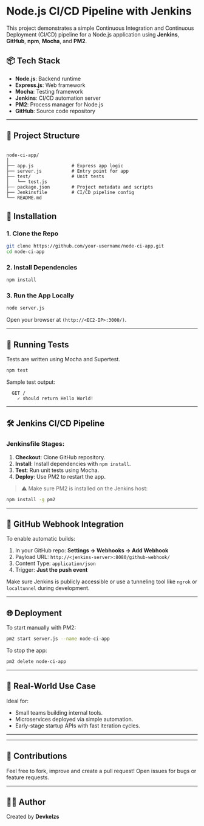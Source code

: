 # Node.js CI/CD Pipeline with Jenkins

This project demonstrates a simple Continuous Integration and Continuous Deployment (CI/CD) pipeline for a Node.js application using **Jenkins**, **GitHub**, **npm**, **Mocha**, and **PM2**.

## 📦 Tech Stack

- **Node.js**: Backend runtime
- **Express.js**: Web framework
- **Mocha**: Testing framework
- **Jenkins**: CI/CD automation server
- **PM2**: Process manager for Node.js
- **GitHub**: Source code repository

---

## 🚀 Project Structure

```

node-ci-app/
│
├── app.js              # Express app logic
├── server.js           # Entry point for app
├── test/               # Unit tests
│   └── test.js
├── package.json        # Project metadata and scripts
├── Jenkinsfile         # CI/CD pipeline config
└── README.md

````

## 🔧 Installation

### 1. Clone the Repo

```bash
git clone https://github.com/your-username/node-ci-app.git
cd node-ci-app
````

### 2. Install Dependencies

```bash
npm install
```

### 3. Run the App Locally

```bash
node server.js
```

Open your browser at `(http://<EC2-IP>:3000/)`.

---

## 🧪 Running Tests

Tests are written using Mocha and Supertest.

```bash
npm test
```

Sample test output:

```
  GET /
    ✓ should return Hello World!
```

---

## 🛠️ Jenkins CI/CD Pipeline

### Jenkinsfile Stages:

1. **Checkout**: Clone GitHub repository.
2. **Install**: Install dependencies with `npm install`.
3. **Test**: Run unit tests using Mocha.
4. **Deploy**: Use PM2 to restart the app.

> ⚠️ Make sure PM2 is installed on the Jenkins host:

```bash
npm install -g pm2
```

---

## 🔁 GitHub Webhook Integration

To enable automatic builds:

1. In your GitHub repo: **Settings → Webhooks → Add Webhook**
2. Payload URL: `http://<jenkins-server>:8080/github-webhook/`
3. Content Type: `application/json`
4. Trigger: **Just the push event**

Make sure Jenkins is publicly accessible or use a tunneling tool like `ngrok` or `localtunnel` during development.

---

## 🌐 Deployment


To start manually with PM2:

```bash
pm2 start server.js --name node-ci-app
```

To stop the app:

```bash
pm2 delete node-ci-app
```

---

## 📌 Real-World Use Case

Ideal for:

* Small teams building internal tools.
* Microservices deployed via simple automation.
* Early-stage startup APIs with fast iteration cycles.

---

---

## 🙌 Contributions

Feel free to fork, improve and create a pull request! Open issues for bugs or feature requests.

---

## 👨‍💻 Author

Created by **Devkelzs**

```
